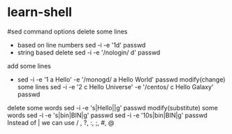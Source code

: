 # learn-shell
#sed command options
delete some lines
- based on line numbers
sed -i -e '1d' passwd
- string based delete
sed -i -e '/nologin/ d' passwd

add some lines
- sed -i -e '1 a Hello' -e '/monogd/ a Hello World' passwd
modify(change) some lines
sed -i -e '2 c Hello Universe' -e '/centos/ c Hello Galaxy' passwd


delete some words
sed -i -e 's|Hello||g' passwd
modify(substitute) some words
sed -i -e 's|bin|BIN|g' passwd
sed -i -e '10s|bin|BIN|g' passwd
Instead of | we can use / , ?, :, ;, #, @
